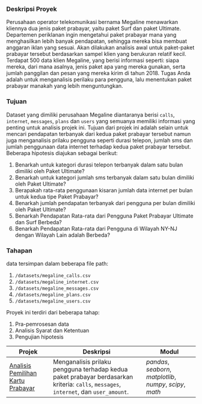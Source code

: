 ### Deskripsi Proyek
Perusahaan operator telekomunikasi bernama Megaline menawarkan kliennya dua jenis paket prabayar, yaitu paket Surf dan paket Ultimate. Departemen periklanan ingin mengetahui paket prabayar mana yang menghasilkan lebih banyak pendapatan, sehingga mereka bisa membuat anggaran iklan yang sesuai.
Akan dilakukan analisis awal untuk paket-paket prabayar tersebut berdasarkan sampel klien yang berukuran relatif kecil. Terdapat 500 data klien Megaline, yang berisi informasi seperti: siapa mereka, dari mana asalnya, jenis paket apa yang mereka gunakan, serta jumlah panggilan dan pesan yang mereka kirim di tahun 2018. Tugas Anda adalah untuk menganalisis perilaku para pengguna, lalu menentukan paket prabayar manakah yang lebih menguntungkan.

### Tujuan
Dataset yang dimiliki perusahaan Megaline diantaranya berisi `calls`, `internet`, `messages`, `plans` dan `users` yang semuanya memiliki informasi yang penting untuk analisis projek ini. Tujuan dari projek ini adalah selain untuk mencari pendapatan terbanyak dari kedua paket prabayar tersebut namun juga menganalisis prilaku pengguna seperti durasi telepon, jumlah sms dan jumlah penggunaan data internet terhadap kedua paket prabayar tersebut. Beberapa hipotesis diajukan sebagai berikut:
1. Benarkah untuk kategori durasi telepon terbanyak dalam satu bulan dimiliki oleh Paket Ultimate?
2. Benarkah untuk kategori jumlah sms terbanyak dalam satu bulan dimiliki oleh Paket Ultimate?
3. Berapakah rata-rata penggunaan kisaran jumlah data internet per bulan untuk kedua tipe Paket Prabayar?
4. Benarkah jumlah pendapatan terbanyak dari pengguna per bulan dimiliki oleh Paket Ultimate?
5. Benarkah Pendapatan Rata-rata dari Pengguna Paket Prabayar Ultimate dan Surf Berbeda?
7. Benarkah Pendapatan Rata-rata dari Pengguna di Wilayah NY-NJ dengan Wilayah Lain adalah Berbeda?

### Tahapan
data tersimpan dalam beberapa file path: 
1. `/datasets/megaline_calls.csv`
2. `/datasets/megaline_internet.csv` 
3. `/datasets/megaline_messages.csv` 
4. `/datasets/megaline_plans.csv` 
5. `/datasets/megaline_users.csv`

Proyek ini terdiri dari beberapa tahap:
 1. Pra-pemrosesan data
 2. Analisis Syarat dan Ketentuan
 3. Pengujian hipotesis

| Projek | Deskripsi | Modul |
| ------- | ------- | ------- |
| [Analisis Pemilihan Kartu Prabayar](https://github.com/) | Menganalisis prilaku pengguna terhadap kedua paket prabayar berdasarkan kriteria: `calls`, `messages`, `internet`, dan  `user_amount`. | *pandas*, *seaborn*, *matplotlib*, *numpy*, *scipy*, *math*|
